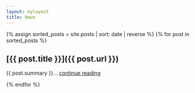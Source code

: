 ```yaml
---
layout: mylayout
title: News
---
```


{% assign sorted_posts = site.posts | sort: date | reverse %}
{% for post in sorted_posts %}

## [{{ post.title }}]({{ post.url }})

{{ post.summary }}... <a href="{{ post.url }}">continue reading</a>

{% endfor %}
